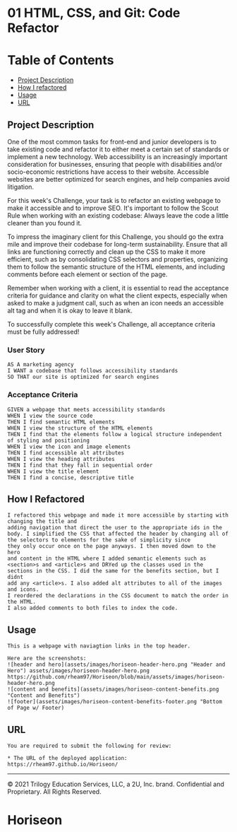 # 01 HTML, CSS, and Git: Code Refactor

# Table of Contents
* [Project Description](#project-description)
* [How I refactored](#how-i-refactored)
* [Usage](#Usage)
* [URL](#URL)

<a name= "projectdescription"></a>
## Project Description
One of the most common tasks for front-end and junior developers is to take existing code and refactor it to either meet a certain set of standards or implement a new technology. Web accessibility is an increasingly important consideration for businesses, ensuring that people with disabilities and/or socio-economic restrictions have access to their website. Accessible websites are better optimized for search engines, and help companies avoid litigation.

For this week's Challenge, your task is to refactor an existing webpage to make it accessible and to improve SEO. It's important to follow the Scout Rule when working with an existing codebase: Always leave the code a little cleaner than you found it. 

To impress the imaginary client for this Challenge, you should go the extra mile and improve their codebase for long-term sustainability. Ensure that all links are functioning correctly and clean up the CSS to make it more efficient, such as by consolidating CSS selectors and properties, organizing them to follow the semantic structure of the HTML elements, and including comments before each element or section of the page.

Remember when working with a client, it is essential to read the acceptance criteria for guidance and clarity on what the client expects, especially when asked to make a judgment call, such as when an icon needs an accessible alt tag and when it is okay to leave it blank. 

To successfully complete this week's Challenge, all acceptance criteria must be fully addressed!

### User Story
```
AS A marketing agency
I WANT a codebase that follows accessibility standards
SO THAT our site is optimized for search engines
```

### Acceptance Criteria

```
GIVEN a webpage that meets accessibility standards
WHEN I view the source code
THEN I find semantic HTML elements
WHEN I view the structure of the HTML elements
THEN I find that the elements follow a logical structure independent of styling and positioning
WHEN I view the icon and image elements
THEN I find accessible alt attributes
WHEN I view the heading attributes
THEN I find that they fall in sequential order
WHEN I view the title element
THEN I find a concise, descriptive title
```
<a name="howirefactored"></a>
## How I Refactored

```
I refactored this webpage and made it more accessible by starting with changing the title and 
adding navigation that direct the user to the appropriate ids in the body. I simplified the CSS that affected the header by changing all of the selectors to elements for the sake of simplicity since 
they only occur once on the page anyways. I then moved down to the hero 
and content in the HTML where I added semantic elements such as <section>s and <article>s and DRYed up the classes used in the sections in the CSS. I did the same for the benefits section, but I didnt 
add any <article>s. I also added alt attributes to all of the images and icons. 
I reordered the declarations in the CSS document to match the order in the HTML. 
I also added comments to both files to index the code.
```
<a name="usage"></a>
## Usage

```
This is a webpage with naviagtion links in the top header.

Here are the screenshots: 
![header and hero](assets/images/horiseon-header-hero.png "Header and Hero") assets/images/horiseon-header-hero.png https://github.com/rheam97/Horiseon/blob/main/assets/images/horiseon-header-hero.png
![content and benefits](assets/images/horiseon-content-benefits.png "Content and Benefits")
![footer](assets/images/horiseon-content-benefits-footer.png "Bottom of Page w/ Footer)
```
<a name="URL"></a>
## URL

```
You are required to submit the following for review:

* The URL of the deployed application: https://rheam97.github.io/Horiseon/
```
- - -
© 2021 Trilogy Education Services, LLC, a 2U, Inc. brand. Confidential and Proprietary. All Rights Reserved.
# Horiseon
